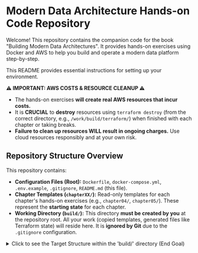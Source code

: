 # Modern Data Architecture Hands-on Code Repository

Welcome! This repository contains the companion code for the book "Building Modern Data Architectures". It provides hands-on exercises using Docker and AWS to help you build and operate a modern data platform step-by-step.

This README provides essential instructions for setting up your environment.

**⚠️ IMPORTANT: AWS COSTS & RESOURCE CLEANUP ⚠️**

* The hands-on exercises **will create real AWS resources that incur costs.**
* It is **CRUCIAL** to **destroy** resources using `terraform destroy` (from the correct directory, e.g., `/work/build/terraform/`) when finished with each chapter or taking breaks.
* **Failure to clean up resources WILL result in ongoing charges.** Use cloud resources responsibly and at your own risk.

## Repository Structure Overview

This repository contains:

* **Configuration Files (Root):** `Dockerfile`, `docker-compose.yml`, `.env.example`, `.gitignore`, `README.md` (this file).
* **Chapter Templates (`chapterXX/`):** Read-only templates for each chapter's hands-on exercises (e.g., `chapter04/`, `chapter05/`). These represent the **starting state** for each chapter.
* **Working Directory (`build/`):** This directory **must be created by you** at the repository root. All your work (copied templates, generated files like Terraform state) will reside here. It is **ignored by Git** due to the `.gitignore` configuration.

<details>
<summary>Click to see the Target Structure within the 'build/' directory (End Goal)</summary>

```plaintext
build/                # Reader's working directory (CREATED BY READER, gitignored)
├── airflow/          # Airflow related files (DAGs, etc.)
│   └── dags/
├── dbt/              # dbt project files (models, etc.)
│   └── models/
├── kafka/            # Kafka related files (scripts, etc.)
├── mlops/            # MLOps related files (notebooks, etc.)
├── scripts/          # Utility scripts
└── terraform/        # Terraform files (managed cumulatively)
    ├── .terraform/   # (Generated, gitignored)
    ├── modules/      # Terraform Modules (if used)
    │   └── ...
    │
    ├── main.tf       # Main configuration (updated as chapters progress)
    ├── variables.tf  # Variables (updated as chapters progress)
    ├── outputs.tf    # Outputs (updated as chapters progress)
    ├── providers.tf  # Provider configurations
    ├── s3.tf         # Example: Resource definitions grouped by function
    ├── iam.tf        # Example: Resource definitions grouped by function
    ├── network.tf    # Example: Resource definitions grouped by function
    ├── ...           # Other .tf files as needed
    │
    ├── terraform.tfstate       # Terraform state (cumulative, gitignored)
    └── terraform.tfstate.backup # Terraform state backup (gitignored)

# Note: This is the target structure representing the development goal.
# Actual file names/details may vary. The `.env` file resides in the repository root.
````

\</details\>

## Prerequisites

Ensure you have the following installed on your host machine:

  * **Git:** To clone this repository. (`git --version`)
  * **Docker:** We strongly recommend Docker for a consistent environment.
      * macOS: Docker Desktop for Mac.
      * Windows: Docker Desktop for Windows (WSL2 backend recommended). Ensure WSL2 integration is enabled in Docker settings.
      * Linux: Docker Engine.
      * **Verify:** Docker daemon/service must be running. Check with `docker ps`.
      * **License:** Review Docker Desktop's licensing terms.
  * **AWS Account & Credentials:** An active AWS account and valid AWS Access Key ID & Secret Access Key (temporary credentials recommended).

## Getting Started: One-Time Environment Setup

Follow these steps **once** from your terminal (use WSL2 terminal on Windows) before starting Chapter 4.

**1. Clone Repository:**

```bash
# Replace with the actual repository URL
git clone [https://github.com/mikieto/modern-data-architecture-code.git](https://github.com/mikieto/modern-data-architecture-code.git)
cd modern-data-architecture-code
```

*(Run subsequent setup commands from the repository root directory.)*

**2. Create Working Directory:**

```bash
mkdir build
```

*(This `build/` directory is where you'll perform all hands-on work. It's ignored by Git.)*

**3. Configure AWS Credentials (CRITICAL):**

  * Copy the template: `cp .env.example .env` (in the repository root).
  * Edit the `.env` file with a text editor.
  * **Carefully follow the instructions within `.env.example`** to provide your AWS credentials (Option A: Temporary - Recommended, or Option B: Long-term IAM User) and set your desired `AWS_DEFAULT_REGION` (e.g., `us-east-1`).
  * Save the `.env` file. **Never commit this file to Git.** (`.gitignore` prevents this).

**4. Verify Docker is Running:**

  * Ensure the Docker Desktop application or Docker service is running.
  * (Windows WSL2 users): Double-check WSL integration is enabled in Docker Desktop settings.
  * Run `docker ps` in your terminal. It should execute without connection errors.

**5. Build & Start Docker Container:**

  * Build the image: `docker compose build workspace`
  * Start the container in the background: `docker compose up -d workspace`
  * Check status: `docker compose ps` (should show `mda_workspace` running).

**6. Connect to Container Shell:**

  * This is where you'll run most hands-on commands:
    ```bash
    docker compose exec workspace bash
    ```
  * You'll see a prompt like `root@<container_id>:/work#`. The repository code is mounted at `/work`.

**7. Verify Setup Inside Container:**

  * Run: `terraform --version && aws --version && aws sts get-caller-identity`
  * The last command should show your AWS identity without errors. If errors occur, double-check your `.env` file (Step 3).

**You are now ready for the hands-on chapters\!**

## Running Hands-on Exercises (Chapter 4 onwards)

**General Workflow for Each Chapter:**

1.  **Ensure Container is Running:** Check with `docker compose ps` (on host). If needed, start with `docker compose up -d workspace` (from repo root on host).
2.  **Connect to Container Shell:** `docker compose exec workspace bash` (on host).
3.  **Navigate to Working Directory:** Move to the appropriate directory within the container, based on the tool being used (as instructed in the chapter). Examples:
    ```bash
    # For Terraform tasks (usually)
    cd /work/build/terraform/

    # For dbt tasks (usually)
    cd /work/build/dbt/
    ```
4.  **Copy Chapter Templates:** Copy the template files for the **current chapter** from `/work/chapterXX/` into your **current working directory** (e.g., `/work/build/terraform/`).
    ```bash
    # Example for Chapter 5 Terraform files:
    # (Run from /work/build/terraform/)
    cp -r /work/chapter05/terraform/* .
    ```
    **IMPORTANT NOTE (Reset Behavior):** Copying templates **will overwrite** existing files in your working directory (except `.env`). This ensures you start each chapter with the correct state. Any manual modifications you made in the previous chapter (other than `.env`) **will likely be reset**. Plan your customizations for *after* completing the main hands-on flow.
5.  **Follow Book Instructions:** Execute the commands and perform the steps outlined in the book chapter, running commands from within the correct working directory inside the container.
6.  **Verify Results:** Check command outputs, AWS console, generated data, etc., as instructed.

## Cleanup

  * **Cloud Resources (CRITICAL):** At the end of **each chapter** that creates AWS resources, run `terraform destroy` from the **correct working directory** (e.g., `/work/build/terraform/`) inside the container. **Do not skip this step\!** Verify deletion in the AWS Console.
  * **Docker Environment:** When finished with your session, stop and remove the container/network by running `docker compose down` from the **repository root** on your host machine.

## General Cost Warning (Reminder)

Creating AWS resources **may incur costs**. Review pricing, use Free Tier cautiously, and **always clean up promptly.** Your use is at your own risk.